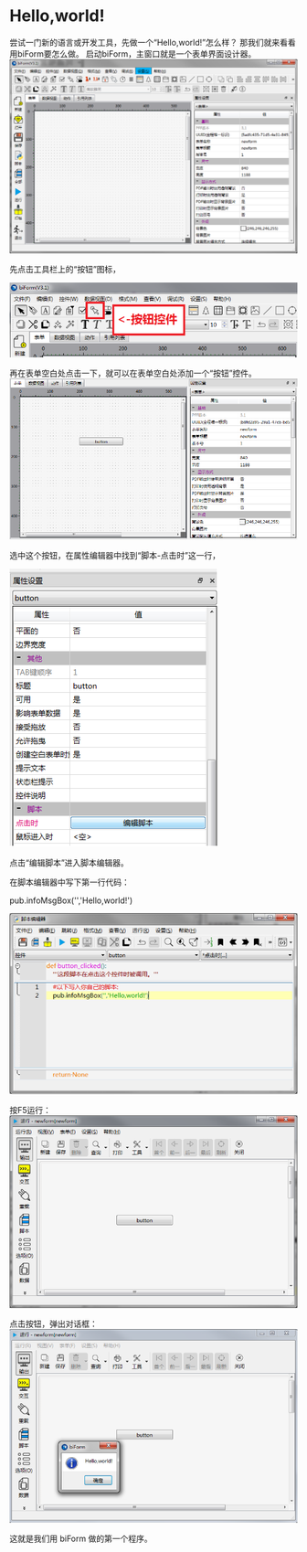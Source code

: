 ﻿# Hello,world!
尝试一门新的语言或开发工具，先做一个“Hello,world!”怎么样？
那我们就来看看用biForm要怎么做。
启动biForm，主窗口就是一个表单界面设计器。
![主窗口](https://raw.githubusercontent.com/icevivi/bilive/master/docs/guides/1.png)

先点击工具栏上的“按钮”图标，

![按钮控件](https://raw.githubusercontent.com/icevivi/bilive/master/docs/guides/2.png)

再在表单空白处点击一下，就可以在表单空白处添加一个“按钮”控件。
![表单](https://raw.githubusercontent.com/icevivi/bilive/master/docs/guides/3.png)

选中这个按钮，在属性编辑器中找到“脚本-点击时”这一行，

![编辑脚本](https://raw.githubusercontent.com/icevivi/bilive/master/docs/guides/4.png)

点击“编辑脚本”进入脚本编辑器。

在脚本编辑器中写下第一行代码：

pub.infoMsgBox('','Hello,world!')

![添加脚本](https://raw.githubusercontent.com/icevivi/bilive/master/docs/guides/5.png)

按F5运行：
![添加脚本](https://raw.githubusercontent.com/icevivi/bilive/master/docs/guides/6.png)

点击按钮，弹出对话框：
![添加脚本](https://raw.githubusercontent.com/icevivi/bilive/master/docs/guides/7.png)

这就是我们用 biForm 做的第一个程序。




